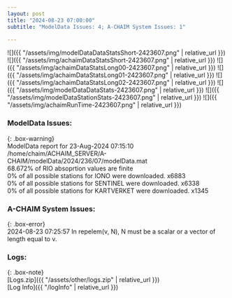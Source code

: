 ```yaml
---
layout: post
title: "2024-08-23 07:00:00"
subtitle: "ModelData Issues: 4; A-CHAIM System Issues: 1"

---
```


![]({{ "/assets/img/modelDataDataStatsShort-2423607.png" | relative_url }})
![]({{ "/assets/img/achaimDataStatsShort-2423607.png" | relative_url }})
![]({{ "/assets/img/achaimDataStatsLong00-2423607.png" | relative_url }})
![]({{ "/assets/img/achaimDataStatsLong01-2423607.png" | relative_url }})
![]({{ "/assets/img/achaimDataStatsLong02-2423607.png" | relative_url }})
![]({{ "/assets/img/modelDataDataStats-2423607.png" | relative_url }})
![]({{ "/assets/img/modelDataStationStats-2423607.png" | relative_url }})
![]({{ "/assets/img/achaimRunTime-2423607.png" | relative_url }})


### ModelData Issues:  
  
{: .box-warning}  
 ModelData report for 23-Aug-2024 07:15:10   
 /home/chaim/ACHAIM_SERVER/A-CHAIM/modelData/2024/236/07/modelData.mat   
 68.672% of RIO absoprtion values are finite   
 0% of all possible stations for IONO were downloaded. x6883   
 0% of all possible stations for SENTINEL were downloaded. x6338   
 0% of all possible stations for KARTVERKET were downloaded. x1345   
  
### A-CHAIM System Issues:  
  
{: .box-error}  
2024-08-23 07:25:57 In repelem(v, N), N must be a scalar or a vector of length equal to v.  

### Logs:  
  
{: .box-note}  
[Logs.zip]({{ "/assets/other/logs.zip" | relative_url }})  
[Log Info]({{ "/logInfo" | relative_url }})  
